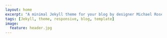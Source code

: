 ```yaml
---
layout: home
excerpt: "A minimal Jekyll theme for your blog by designer Michael Rose."
tags: [Jekyll, theme, responsive, blog, template]
image:
  feature: header.jpg
---
```

